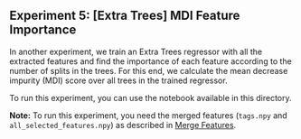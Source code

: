 ## Experiment 5: [Extra Trees] MDI Feature Importance
In another experiment, we train an Extra Trees regressor with all
the extracted features and find the importance of each feature according to the number of splits in the trees. For this end, we calculate the
mean decrease impurity (MDI) score  over all trees in the trained
regressor.

To run this experiment, you can use the notebook available in this directory.


**Note:** To run this experiment, you need the merged features (`tags.npy` and  `all_selected_features.npy`) as described in [Merge Features](../../merge_features).
